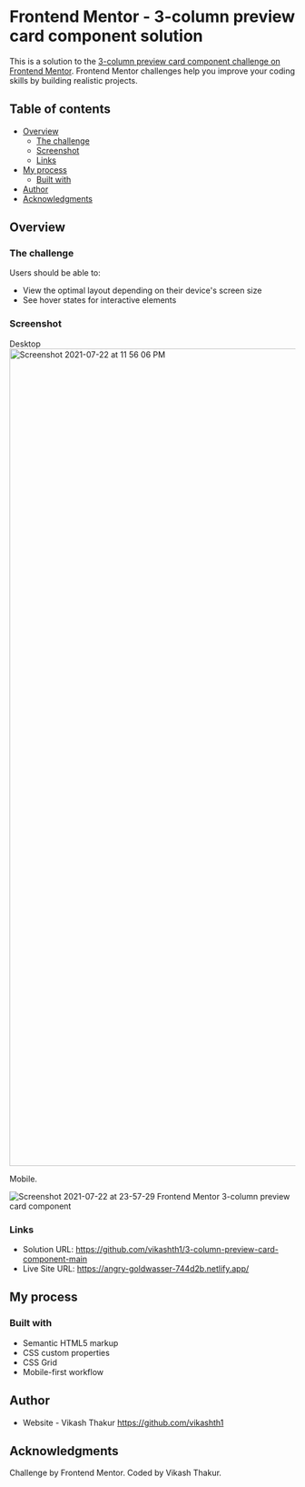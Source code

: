 # Frontend Mentor - 3-column preview card component solution

This is a solution to the [3-column preview card component challenge on Frontend Mentor](https://www.frontendmentor.io/challenges/3column-preview-card-component-pH92eAR2-). Frontend Mentor challenges help you improve your coding skills by building realistic projects.

## Table of contents

- [Overview](#overview)
  - [The challenge](#the-challenge)
  - [Screenshot](#screenshot)
  - [Links](#links)
- [My process](#my-process)
  - [Built with](#built-with)
- [Author](#author)
- [Acknowledgments](#acknowledgments)
  
## Overview

### The challenge

Users should be able to:

- View the optimal layout depending on their device's screen size
- See hover states for interactive elements

### Screenshot
Desktop
<img width="1438" alt="Screenshot 2021-07-22 at 11 56 06 PM" src="https://user-images.githubusercontent.com/36493549/126691447-553e9cbd-507b-4fde-b5bd-1a4fddefd84b.png">

Mobile.

![Screenshot 2021-07-22 at 23-57-29 Frontend Mentor 3-column preview card component](https://user-images.githubusercontent.com/36493549/126691482-ea7269b4-fd23-4465-8926-7b5f0b5b97e5.png)


### Links

- Solution URL: https://github.com/vikashth1/3-column-preview-card-component-main
- Live Site URL: https://angry-goldwasser-744d2b.netlify.app/

## My process

### Built with

- Semantic HTML5 markup
- CSS custom properties
- CSS Grid
- Mobile-first workflow

## Author

- Website - Vikash Thakur https://github.com/vikashth1

## Acknowledgments

Challenge by Frontend Mentor. Coded by Vikash Thakur.
